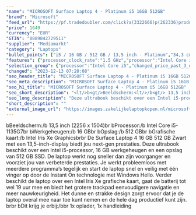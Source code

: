 ```yaml
---
"name": "MICROSOFT Surface Laptop 4 - Platinum i5 16GB 512GB"
"brand": "Microsoft"
"feed_url": "https://pf.tradedoubler.com/click?a(3322666)p(262336)product(50617-1689274)ttid(3)url(https%3A%2F%2Fwww.mediamarkt.nl%2Fnl%2Fproduct%2F_microsoft-surface-laptop-4-platinum-i5-16gb-512gb-1689274.html%3Futm_source%3Dtradedoubler%26utm_medium%3Daff-comparison%26utm_term%3D1689274)"
"price": 1649
"currency": "EUR"
"GTIN": "0889842729511"
"supplier": "Mediamarkt"
"category": "Laptops"
"bullet_points": ["i5 / 16 GB / 512 GB / 13,5 inch - Platinum","34,3 cm / 13,5 inch","QHD - 34,3 cm / 13,5 inch","SSD , 512 GB","USB-C, Surface Connect, hoofdtelefoon/microfoon combo,Surface Connect+","22.3 cm x 0.9 cm x 30.8 cm /","Windows 10 Home"]
"features": {"processor_clock_rate":"1.5 GHz","processor":"Intel Core i5-1135G7","additional_update_information":"Voor zover op de afbeeldingen apps worden getoond, geldt dat MediaMarkt niet kan garanderen dat de apps tijdens de volledige levensduur van het product goed zullen blijven functioneren. Dit hangt af van het beleid van de fabrikant.","update_policy":"Uw garantiedekking omvat mechanisch defect, geavanceerde omruilservice, technische ondersteuning (90 dagen software en één jaar hardware telefonische ondersteuning) en vooruitbetaalde retourzending.","screen_type":"IPS","short_description":"13 inch Touch • Intel i5 • 16 GB • 512 GB SSD • Intel Iris Xe Graphics","image_ratio":"3:2","bluetooth":"Ja","configuration":"i5 / 16 GB / 512 GB / 13,5 inch - Platinum","scope_of_delivery":"1x oplader, 1x handleiding","color":"Platinum","panel_type":"IPS (In-Plane Switching)","manufacturer_supported_software_updates":"Onbekend","screen_diagonal_cm":"34,3 cm","battery_life":"19 uur","product_height":"0,9 cm","hard_disk_1":"SSD , 512 GB","height":"0,9 cm","touchscreen":"Ja","integrated_mike":"Ja","speakers":"Ja","convertibility":"Vast scherm","model_year":"2021","shipping_costs":"0.00","product_width":"22,3 cm","product_introduction_date":"2021-04-13","connections":"USB-C, Surface Connect, hoofdtelefoon/microfoon combo,Surface Connect+","memory_size":"16 GB","processor_speed_with_turbo":"4.2 GHz","processor_brand":"Intel®","ram_configuration":"1x 16 GB","delivery_time":"1","screen_diagonal_cm_inch":"34,3 cm / 13,5 inch","bluetooth_version":"5.0","product_type":"Laptop","capacity_of_1_hard_disk":"512 GB","dimensions_weight":"22.3 cm x 0.9 cm x 30.8 cm /","type_of_1_hard_disk":"SSD","product_depth":"30,8 cm","number_of_processor_cores":"4","charge_time_from_manufacturer":"2 uur","battery_capacity":"49,4 Wh","resolution":"2256 x 1504","front_camera":"Ja","wlan_standards":"Wireless AX","integrated_webcam":"Ja","processor_model":"Core™ i5","depth":"30,8 cm","total_storage_space_in_gb":"512 GB","wlan":"Ja","ram_type":"DDR4","image_quality":"QHD","previous_price":"","manufacturer_guarantee":"1 jaar","screen_diagonal_inches":"13,5 inch","product_manufacturer":"MICROSOFT","weight":"1,3 kg","operating_system":"Windows","keyboard_type":"QWERTY","card_reader":"Ja","total_storage_space":"512 GB"}
"selection_group": {"processor":"Intel Core i5","changed_price_past_3_days":false,"product_family":"Surface Laptop 4"}
"changed": "2023-12-13 07:20:08"
"seo_header_title": "MICROSOFT Surface Laptop 4 - Platinum i5 16GB 512GB"
"seo_meta_description": "MICROSOFT Surface Laptop 4 - Platinum i5 16GB 512GB"
"seo_h1_title": "MICROSOFT Surface Laptop 4 - Platinum i5 16GB 512GB"
"seo_short_description": "<lt/>b<gt/>Beeldscherm:<lt/>/b<gt/> 13,5 inch (2256 x 1504)<lt/>br<gt/> <lt/>b<gt/>Processor:<lt/>/b<gt/> Intel Core i5-1135G7<lt/>br<gt/> <lt/>b<gt/>Werkgeheugen:<lt/>/b<gt/> 16 GB<lt/>br<gt/> <lt/>b<gt/>Opslag:<lt/>/b<gt/> 512 GB<lt/>br<gt/> <lt/>b<gt/>Grafische kaart:<lt/>/b<gt/> Intel Iris Xe Graphics<lt/>br<gt/><lt/>br<gt/> De Surface Laptop 4 16 GB 512 GB Zwart met een 13,5-inch-display biedt jou next-gen prestaties."
"seo_long_description": "Deze ultrabook beschikt over een Intel i5-processor, 16 GB werkgeheugen en een opslag van 512 GB SSD. De laptop werkt nog sneller dan zijn voorganger en voorziet jou van verbeterde prestaties. Je werkt probleemloos met meerdere programma’s tegelijk en start de laptop snel en veilig met één vinger op door de Instant On technologie met Windows Hello. Verder beschikt de laptop over een Intel Iris Xe grafische kaart, gaat de batterij tot wel 19 uur mee en biedt het grotere trackpad eenvoudigere navigatie en meer nauwkeurigheid. Het dunne en strakke design zorgt ervoor dat je de laptop overal mee naar toe kunt nemen en de hele dag productief kunt zijn. <lt/>br<gt/><lt/>br<gt/> <lt/>b<gt/>Dit krijg je erbij:<lt/>/b<gt/><lt/>br<gt/> 1x oplader, 1x handleiding"
"short_description": ""
"external_image_url": "https://images.zakelijkelaptopkopen.nl/microsoft-surface-laptop-4-platinum-i5-16gb-512gb-1689274.webp"
---
```


<lt/>b<gt/>Beeldscherm:<lt/>/b<gt/> 13,5 inch (2256 x 1504)<lt/>br<gt/> <lt/>b<gt/>Processor:<lt/>/b<gt/> Intel Core i5-1135G7<lt/>br<gt/> <lt/>b<gt/>Werkgeheugen:<lt/>/b<gt/> 16 GB<lt/>br<gt/> <lt/>b<gt/>Opslag:<lt/>/b<gt/> 512 GB<lt/>br<gt/> <lt/>b<gt/>Grafische kaart:<lt/>/b<gt/> Intel Iris Xe Graphics<lt/>br<gt/><lt/>br<gt/> De Surface Laptop 4 16 GB 512 GB Zwart met een 13,5-inch-display biedt jou next-gen prestaties. Deze ultrabook beschikt over een Intel i5-processor, 16 GB werkgeheugen en een opslag van 512 GB SSD. De laptop werkt nog sneller dan zijn voorganger en voorziet jou van verbeterde prestaties. Je werkt probleemloos met meerdere programma’s tegelijk en start de laptop snel en veilig met één vinger op door de Instant On technologie met Windows Hello. Verder beschikt de laptop over een Intel Iris Xe grafische kaart, gaat de batterij tot wel 19 uur mee en biedt het grotere trackpad eenvoudigere navigatie en meer nauwkeurigheid. Het dunne en strakke design zorgt ervoor dat je de laptop overal mee naar toe kunt nemen en de hele dag productief kunt zijn. <lt/>br<gt/><lt/>br<gt/> <lt/>b<gt/>Dit krijg je erbij:<lt/>/b<gt/><lt/>br<gt/> 1x oplader, 1x handleiding
